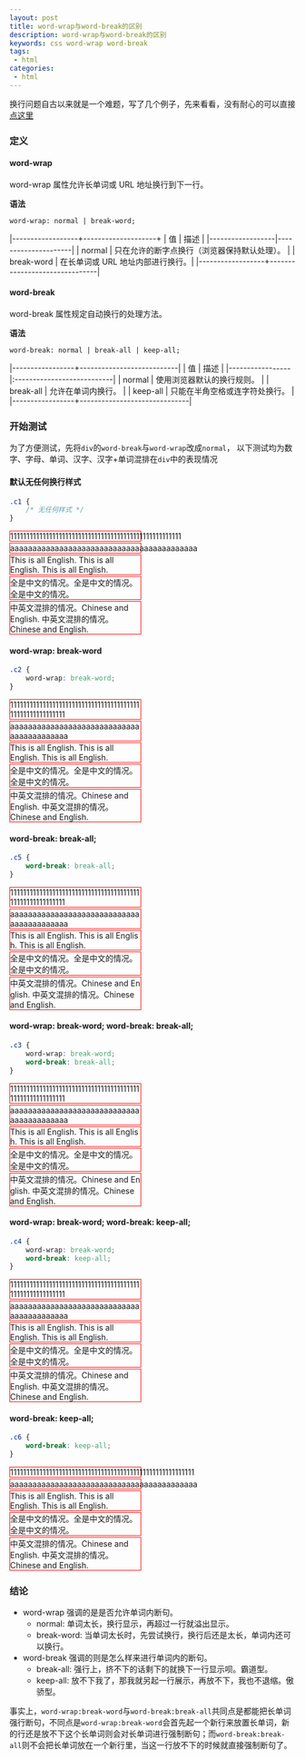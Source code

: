 ```yaml
---
layout: post
title: word-wrap与word-break的区别
description: word-wrap与word-break的区别
keywords: css word-wrap word-break
tags:
 - html
categories:
 - html
---
```


<style>
div{
    word-break: normal;
    word-wrap: normal;
}
.test{
    margin-bottom: 2px;
    width: 230px;
    border: 1px solid red;
}
.c1{}
.c2{ word-wrap:break-word;}
.c3{ word-wrap:break-word;word-break:break-all;}
.c4{ word-wrap:break-word;word-break:keep-all;}
.c5{ word-break:break-all;}
.c6{ word-break:keep-all;}
</style>

换行问题自古以来就是一个难题，写了几个例子，先来看看，没有耐心的可以直接<a href="#result">点这里</a>

### 定义

#### word-wrap

word-wrap 属性允许长单词或 URL 地址换行到下一行。

**语法**

```
word-wrap: normal | break-word;
```

|------------------+--------------------+
|    值            |  描述               |
|------------------|---------------------|
| normal           | 只在允许的断字点换行（浏览器保持默认处理）。 |
| break-word       | 在长单词或 URL 地址内部进行换行。|
|------------------+-------------------------------|

<!-- more -->

#### word-break

word-break 属性规定自动换行的处理方法。

**语法**

```
word-break: normal | break-all | keep-all;
```

|-----------------+---------------------------|
|       值        | 描述                       |
|-----------------|:---------------------------|
| normal          | 使用浏览器默认的换行规则。    |
| break-all       | 允许在单词内换行。           |
| keep-all        | 只能在半角空格或连字符处换行。     |
|-----------------+------------------------------|


### 开始测试

为了方便测试，先将`div`的`word-break`与`word-wrap`改成`normal`，
以下测试均为数字、字母、单词、汉字、汉字+单词混排在`div`中的表现情况


#### 默认无任何换行样式

```css
.c1 { 
    /* 无任何样式 */
}
```

<div class="test c1">11111111111111111111111111111111111111111111111111111</div>
<div class="test c1">aaaaaaaaaaaaaaaaaaaaaaaaaaaaaaaaaaaaaaaaaa</div>
<div class="test c1">This is all English. This is all English. This is all English. </div>
<div class="test c1">全是中文的情况。全是中文的情况。全是中文的情况。 </div>
<div class="test c1">中英文混排的情况。Chinese and English. 中英文混排的情况。Chinese and English. </div>

#### word-wrap: break-word

```css
.c2 {
    word-wrap: break-word;
}
```

<div class="test c2">111111111111111111111111111111111111111111111111111111111 </div>
<div class="test c2">aaaaaaaaaaaaaaaaaaaaaaaaaaaaaaaaaaaaaaaaaa </div>
<div class="test c2">This is all English. This is all English. This is all English. </div>
<div class="test c2">全是中文的情况。全是中文的情况。全是中文的情况。</div>
<div class="test c2">中英文混排的情况。Chinese and English. 中英文混排的情况。Chinese and English. </div>

#### word-break: break-all;

```css
.c5 { 
    word-break: break-all;
}
```

<div class="test c5">111111111111111111111111111111111111111111111111111111111 </div>
<div class="test c5">aaaaaaaaaaaaaaaaaaaaaaaaaaaaaaaaaaaaaaaaaa </div>
<div class="test c5">This is all English. This is all English. This is all English. </div>
<div class="test c5">全是中文的情况。全是中文的情况。全是中文的情况。</div>
<div class="test c5">中英文混排的情况。Chinese and English. 中英文混排的情况。Chinese and English. </div>

#### word-wrap: break-word; word-break: break-all;

```css
.c3 { 
    word-wrap: break-word;
    word-break: break-all;
}
```

<div class="test c3">111111111111111111111111111111111111111111111111111111111 </div>
<div class="test c3">aaaaaaaaaaaaaaaaaaaaaaaaaaaaaaaaaaaaaaaaaa </div>
<div class="test c3">This is all English. This is all English. This is all English. </div>
<div class="test c3">全是中文的情况。全是中文的情况。全是中文的情况。</div>
<div class="test c3">中英文混排的情况。Chinese and English. 中英文混排的情况。Chinese and English. </div>

#### word-wrap: break-word; word-break: keep-all;

```css
.c4 { 
    word-wrap: break-word;
    word-break: keep-all;
}
```

<div class="test c4">111111111111111111111111111111111111111111111111111111111 </div>
<div class="test c4">aaaaaaaaaaaaaaaaaaaaaaaaaaaaaaaaaaaaaaaaaa </div>
<div class="test c4">This is all English. This is all English. This is all English. </div>
<div class="test c4">全是中文的情况。全是中文的情况。全是中文的情况。</div>
<div class="test c4">中英文混排的情况。Chinese and English. 中英文混排的情况。Chinese and English. </div>

#### word-break: keep-all;

```css
.c6 { 
    word-break: keep-all;
}
```

<div class="test c6">111111111111111111111111111111111111111111111111111111111 </div>
<div class="test c6">aaaaaaaaaaaaaaaaaaaaaaaaaaaaaaaaaaaaaaaaaa </div>
<div class="test c6">This is all English. This is all English. This is all English. </div>
<div class="test c6">全是中文的情况。全是中文的情况。全是中文的情况。</div>
<div class="test c6">中英文混排的情况。Chinese and English. 中英文混排的情况。Chinese and English. </div>


<h3><span id="result">结论</span></h3>

* word-wrap 强调的是是否允许单词内断句。
    * normal: 单词太长，换行显示，再超过一行就溢出显示。 
    * break-word: 当单词太长时，先尝试换行，换行后还是太长，单词内还可以换行。
* word-break 强调的则是怎么样来进行单词内的断句。 
    * break-all: 强行上，挤不下的话剩下的就换下一行显示呗。霸道型。 
    * keep-all: 放不下我了，那我就另起一行展示，再放不下，我也不退缩。傲骄型。

事实上，`word-wrap:break-word`与`word-break:break-all`共同点是都能把长单词强行断句，不同点是`word-wrap:break-word`会首先起一个新行来放置长单词，新的行还是放不下这个长单词则会对长单词进行强制断句；而`word-break:break-all`则不会把长单词放在一个新行里，当这一行放不下的时候就直接强制断句了。